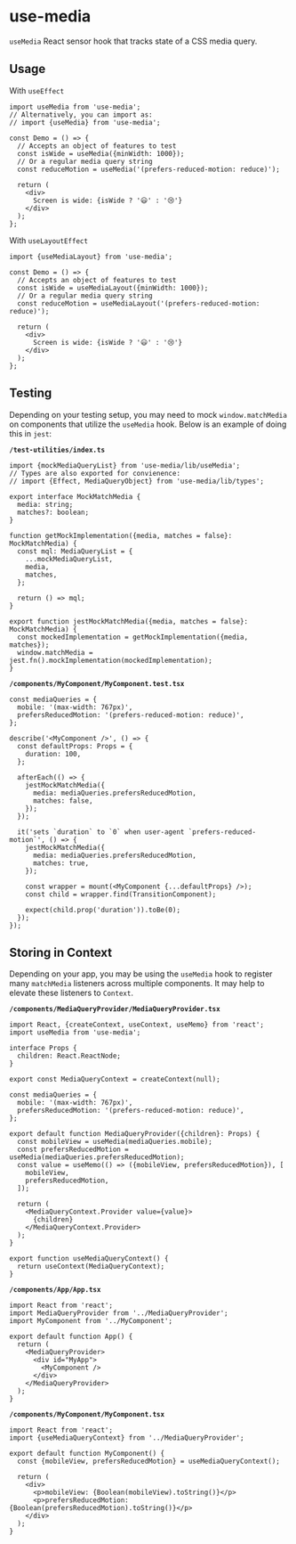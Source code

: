 use-media
=========

`useMedia` React sensor hook that tracks state of a CSS media query.

Usage
-----

With `useEffect`

    import useMedia from 'use-media';
    // Alternatively, you can import as:
    // import {useMedia} from 'use-media';

    const Demo = () => {
      // Accepts an object of features to test
      const isWide = useMedia({minWidth: 1000});
      // Or a regular media query string
      const reduceMotion = useMedia('(prefers-reduced-motion: reduce)');

      return (
        <div>
          Screen is wide: {isWide ? '😃' : '😢'}
        </div>
      );
    };

With `useLayoutEffect`

    import {useMediaLayout} from 'use-media';

    const Demo = () => {
      // Accepts an object of features to test
      const isWide = useMediaLayout({minWidth: 1000});
      // Or a regular media query string
      const reduceMotion = useMediaLayout('(prefers-reduced-motion: reduce)');

      return (
        <div>
          Screen is wide: {isWide ? '😃' : '😢'}
        </div>
      );
    };

Testing
-------

Depending on your testing setup, you may need to mock `window.matchMedia` on components that utilize the `useMedia` hook. Below is an example of doing this in `jest`:

**`/test-utilities/index.ts`**

    import {mockMediaQueryList} from 'use-media/lib/useMedia';
    // Types are also exported for convienence:
    // import {Effect, MediaQueryObject} from 'use-media/lib/types';

    export interface MockMatchMedia {
      media: string;
      matches?: boolean;
    }

    function getMockImplementation({media, matches = false}: MockMatchMedia) {
      const mql: MediaQueryList = {
        ...mockMediaQueryList,
        media,
        matches,
      };

      return () => mql;
    }

    export function jestMockMatchMedia({media, matches = false}: MockMatchMedia) {
      const mockedImplementation = getMockImplementation({media, matches});
      window.matchMedia = jest.fn().mockImplementation(mockedImplementation);
    }

**`/components/MyComponent/MyComponent.test.tsx`**

    const mediaQueries = {
      mobile: '(max-width: 767px)',
      prefersReducedMotion: '(prefers-reduced-motion: reduce)',
    };

    describe('<MyComponent />', () => {
      const defaultProps: Props = {
        duration: 100,
      };

      afterEach(() => {
        jestMockMatchMedia({
          media: mediaQueries.prefersReducedMotion,
          matches: false,
        });
      });

      it('sets `duration` to `0` when user-agent `prefers-reduced-motion`', () => {
        jestMockMatchMedia({
          media: mediaQueries.prefersReducedMotion,
          matches: true,
        });

        const wrapper = mount(<MyComponent {...defaultProps} />);
        const child = wrapper.find(TransitionComponent);

        expect(child.prop('duration')).toBe(0);
      });
    });

Storing in Context
------------------

Depending on your app, you may be using the `useMedia` hook to register many `matchMedia` listeners across multiple components. It may help to elevate these listeners to `Context`.

**`/components/MediaQueryProvider/MediaQueryProvider.tsx`**

    import React, {createContext, useContext, useMemo} from 'react';
    import useMedia from 'use-media';

    interface Props {
      children: React.ReactNode;
    }

    export const MediaQueryContext = createContext(null);

    const mediaQueries = {
      mobile: '(max-width: 767px)',
      prefersReducedMotion: '(prefers-reduced-motion: reduce)',
    };

    export default function MediaQueryProvider({children}: Props) {
      const mobileView = useMedia(mediaQueries.mobile);
      const prefersReducedMotion = useMedia(mediaQueries.prefersReducedMotion);
      const value = useMemo(() => ({mobileView, prefersReducedMotion}), [
        mobileView,
        prefersReducedMotion,
      ]);

      return (
        <MediaQueryContext.Provider value={value}>
          {children}
        </MediaQueryContext.Provider>
      );
    }

    export function useMediaQueryContext() {
      return useContext(MediaQueryContext);
    }

**`/components/App/App.tsx`**

    import React from 'react';
    import MediaQueryProvider from '../MediaQueryProvider';
    import MyComponent from '../MyComponent';

    export default function App() {
      return (
        <MediaQueryProvider>
          <div id="MyApp">
            <MyComponent />
          </div>
        </MediaQueryProvider>
      );
    }

**`/components/MyComponent/MyComponent.tsx`**

    import React from 'react';
    import {useMediaQueryContext} from '../MediaQueryProvider';

    export default function MyComponent() {
      const {mobileView, prefersReducedMotion} = useMediaQueryContext();

      return (
        <div>
          <p>mobileView: {Boolean(mobileView).toString()}</p>
          <p>prefersReducedMotion: {Boolean(prefersReducedMotion).toString()}</p>
        </div>
      );
    }
